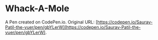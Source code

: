 # Whack-A-Mole

A Pen created on CodePen.io. Original URL: [https://codepen.io/Saurav-Patil-the-vuer/pen/gbYLerW](https://codepen.io/Saurav-Patil-the-vuer/pen/gbYLerW).

